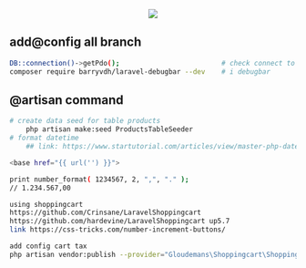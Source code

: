 <p align="center"><img src="https://laravel.com/assets/img/components/logo-laravel.svg"></p>

## add@config all branch
```bash
DB::connection()->getPdo();                         # check connect to db
composer require barryvdh/laravel-debugbar --dev    # i debugbar
```

## @artisan command
```bash
# create data seed for table products
    php artisan make:seed ProductsTableSeeder
# format datetime
    ## link: https://www.startutorial.com/articles/view/master-php-datetime

<base href="{{ url('') }}">

print number_format( 1234567, 2, ",", "." );
// 1.234.567,00  

using shoppingcart
https://github.com/Crinsane/LaravelShoppingcart  
https://github.com/hardevine/LaravelShoppingcart up5.7
link https://css-tricks.com/number-increment-buttons/

add config cart tax
php artisan vendor:publish --provider="Gloudemans\Shoppingcart\ShoppingcartServiceProvider" --tag="config"

```